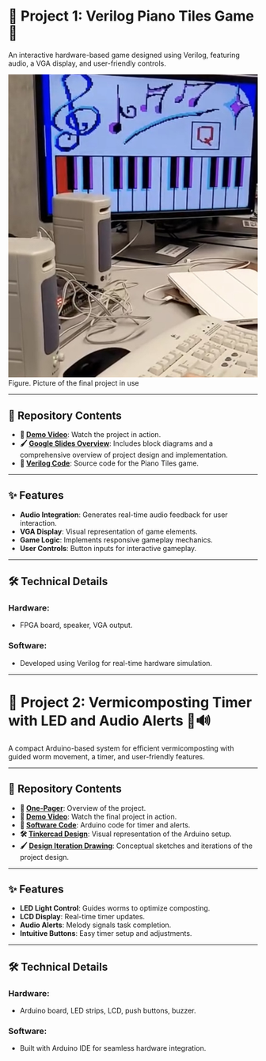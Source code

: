# 🎹 Project 1: Verilog Piano Tiles Game 🎵

An interactive hardware-based game designed using Verilog, featuring audio, a VGA display, and user-friendly controls.

![Project Image](https://github.com/hyeonjijung1/Past_Project/blob/main/IMG_9424%202.jpg)
Figure. Picture of the final project in use

---

## 📂 Repository Contents

- **🎥 [Demo Video](https://drive.google.com/file/d/1-k1kQWv2bcY4y-GO6ZJZvzP8-Z2Uc33Q/view?resourcekey)**: Watch the project in action.
- **🖌️ [Google Slides Overview](https://docs.google.com/presentation/d/1mVGKNP_6rRCzFrcCEjO4WKDWorDyrl0JHLBCvOFSaMc/edit?usp=sharing)**: Includes block diagrams and a comprehensive overview of project design and implementation.
- **📜 [Verilog Code](https://github.com/hyeonjijung1/Past_Project/blob/main/Piano%20Project%20Final%20Code)**: Source code for the Piano Tiles game.


---

## ✨ Features

- **Audio Integration**: Generates real-time audio feedback for user interaction.
- **VGA Display**: Visual representation of game elements.
- **Game Logic**: Implements responsive gameplay mechanics.
- **User Controls**: Button inputs for interactive gameplay.

---

## 🛠️ Technical Details

### Hardware:
- FPGA board, speaker, VGA output.

### Software:
- Developed using Verilog for real-time hardware simulation.

---

# 🌱 Project 2: Vermicomposting Timer with LED and Audio Alerts 🚦🔊

A compact Arduino-based system for efficient vermicomposting with guided worm movement, a timer, and user-friendly features.

---

## 📂 Repository Contents

- **📄 [One-Pager](One-pager.pdf)**: Overview of the project.
- **🎥 [Demo Video](https://drive.google.com/drive/folders/1_5Qi9QS3mzBB9xf154O1IKvN4aYNpkZQ)**: Watch the final project in action.
- **📜 [Software Code](https://github.com/hyeonjijung1/Past_Project/blob/main/Vermicomposting%20Project)**: Arduino code for timer and alerts.
- **🛠️ [Tinkercad Design](https://github.com/hyeonjijung1/Past_Project/blob/main/IMG_0477-removebg-preview.png)**: Visual representation of the Arduino setup.
- **🖌️ [Design Iteration Drawing](https://github.com/hyeonjijung1/Past_Project/blob/main/47630018-1B64-42ED-BE9A-27E3B86581ED.JPG)**: Conceptual sketches and iterations of the project design.

---

## ✨ Features

- **LED Light Control**: Guides worms to optimize composting.
- **LCD Display**: Real-time timer updates.
- **Audio Alerts**: Melody signals task completion.
- **Intuitive Buttons**: Easy timer setup and adjustments.

---

## 🛠️ Technical Details

### Hardware:
- Arduino board, LED strips, LCD, push buttons, buzzer.

### Software:
- Built with Arduino IDE for seamless hardware integration.

